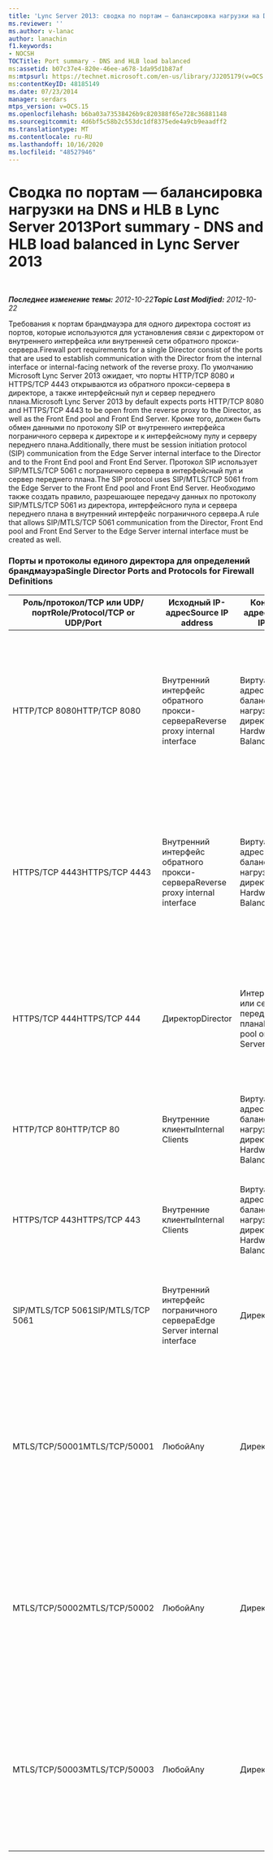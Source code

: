 ```yaml
---
title: 'Lync Server 2013: сводка по портам — балансировка нагрузки на DNS и HLB'
ms.reviewer: ''
ms.author: v-lanac
author: lanachin
f1.keywords:
- NOCSH
TOCTitle: Port summary - DNS and HLB load balanced
ms:assetid: b07c37e4-820e-46ee-a678-1da95d1b87af
ms:mtpsurl: https://technet.microsoft.com/en-us/library/JJ205179(v=OCS.15)
ms:contentKeyID: 48185149
ms.date: 07/23/2014
manager: serdars
mtps_version: v=OCS.15
ms.openlocfilehash: b6ba03a73538426b9c820388f65e728c36881148
ms.sourcegitcommit: 4d6bf5c58b2c553dc1df8375ede4a9cb9eaadff2
ms.translationtype: MT
ms.contentlocale: ru-RU
ms.lasthandoff: 10/16/2020
ms.locfileid: "48527946"
---
```

# <a name="port-summary---dns-and-hlb-load-balanced-in-lync-server-2013"></a><span data-ttu-id="922d8-102">Сводка по портам — балансировка нагрузки на DNS и HLB в Lync Server 2013</span><span class="sxs-lookup"><span data-stu-id="922d8-102">Port summary - DNS and HLB load balanced in Lync Server 2013</span></span>

<div data-xmlns="http://www.w3.org/1999/xhtml">

<div class="topic" data-xmlns="http://www.w3.org/1999/xhtml" data-msxsl="urn:schemas-microsoft-com:xslt" data-cs="https://msdn.microsoft.com/">

<div data-asp="https://msdn2.microsoft.com/asp">



</div>

<div id="mainSection">

<div id="mainBody">

<span> </span>

<span data-ttu-id="922d8-103">_**Последнее изменение темы:** 2012-10-22_</span><span class="sxs-lookup"><span data-stu-id="922d8-103">_**Topic Last Modified:** 2012-10-22_</span></span>

<span data-ttu-id="922d8-104">Требования к портам брандмауэра для одного директора состоят из портов, которые используются для установления связи с директором от внутреннего интерфейса или внутренней сети обратного прокси-сервера.</span><span class="sxs-lookup"><span data-stu-id="922d8-104">Firewall port requirements for a single Director consist of the ports that are used to establish communication with the Director from the internal interface or internal-facing network of the reverse proxy.</span></span> <span data-ttu-id="922d8-105">По умолчанию Microsoft Lync Server 2013 ожидает, что порты HTTP/TCP 8080 и HTTPS/TCP 4443 открываются из обратного прокси-сервера в директоре, а также интерфейсный пул и сервер переднего плана.</span><span class="sxs-lookup"><span data-stu-id="922d8-105">Microsoft Lync Server 2013 by default expects ports HTTP/TCP 8080 and HTTPS/TCP 4443 to be open from the reverse proxy to the Director, as well as the Front End pool and Front End Server.</span></span> <span data-ttu-id="922d8-106">Кроме того, должен быть обмен данными по протоколу SIP от внутреннего интерфейса пограничного сервера к директоре и к интерфейсному пулу и серверу переднего плана.</span><span class="sxs-lookup"><span data-stu-id="922d8-106">Additionally, there must be session initiation protocol (SIP) communication from the Edge Server internal interface to the Director and to the Front End pool and Front End Server.</span></span> <span data-ttu-id="922d8-107">Протокол SIP использует SIP/MTLS/TCP 5061 с пограничного сервера в интерфейсный пул и сервер переднего плана.</span><span class="sxs-lookup"><span data-stu-id="922d8-107">The SIP protocol uses SIP/MTLS/TCP 5061 from the Edge Server to the Front End pool and Front End Server.</span></span> <span data-ttu-id="922d8-108">Необходимо также создать правило, разрешающее передачу данных по протоколу SIP/MTLS/TCP 5061 из директора, интерфейсного пула и сервера переднего плана в внутренний интерфейс пограничного сервера.</span><span class="sxs-lookup"><span data-stu-id="922d8-108">A rule that allows SIP/MTLS/TCP 5061 communication from the Director, Front End pool and Front End Server to the Edge Server internal interface must be created as well.</span></span>

### <a name="single-director-ports-and-protocols-for-firewall-definitions"></a><span data-ttu-id="922d8-109">Порты и протоколы единого директора для определений брандмауэра</span><span class="sxs-lookup"><span data-stu-id="922d8-109">Single Director Ports and Protocols for Firewall Definitions</span></span>

<table>
<colgroup>
<col style="width: 25%" />
<col style="width: 25%" />
<col style="width: 25%" />
<col style="width: 25%" />
</colgroup>
<thead>
<tr class="header">
<th><span data-ttu-id="922d8-110">Роль/протокол/TCP или UDP/порт</span><span class="sxs-lookup"><span data-stu-id="922d8-110">Role/Protocol/TCP or UDP/Port</span></span></th>
<th><span data-ttu-id="922d8-111">Исходный IP-адрес</span><span class="sxs-lookup"><span data-stu-id="922d8-111">Source IP address</span></span></th>
<th><span data-ttu-id="922d8-112">Конечный IP-адрес</span><span class="sxs-lookup"><span data-stu-id="922d8-112">Destination IP address</span></span></th>
<th><span data-ttu-id="922d8-113">Примечания</span><span class="sxs-lookup"><span data-stu-id="922d8-113">Notes</span></span></th>
</tr>
</thead>
<tbody>
<tr class="odd">
<td><p><span data-ttu-id="922d8-114">HTTP/TCP 8080</span><span class="sxs-lookup"><span data-stu-id="922d8-114">HTTP/TCP 8080</span></span></p></td>
<td><p><span data-ttu-id="922d8-115">Внутренний интерфейс обратного прокси-сервера</span><span class="sxs-lookup"><span data-stu-id="922d8-115">Reverse proxy internal interface</span></span></p></td>
<td><p><span data-ttu-id="922d8-116">Виртуальный IP-адрес подсистемы балансировки нагрузки для директоров</span><span class="sxs-lookup"><span data-stu-id="922d8-116">Director Hardware Load Balancer VIP</span></span></p></td>
<td><p><span data-ttu-id="922d8-117">По умолчанию полученная внешняя сторона обратного прокси-сервера передается на директор HLB VIP и веб-службы сервера переднего плана.</span><span class="sxs-lookup"><span data-stu-id="922d8-117">Initially received by the external side of the reverse proxy, the communication is sent on to the Director HLB VIP and Front End Server web services.</span></span></p></td>
</tr>
<tr class="even">
<td><p><span data-ttu-id="922d8-118">HTTPS/TCP 4443</span><span class="sxs-lookup"><span data-stu-id="922d8-118">HTTPS/TCP 4443</span></span></p></td>
<td><p><span data-ttu-id="922d8-119">Внутренний интерфейс обратного прокси-сервера</span><span class="sxs-lookup"><span data-stu-id="922d8-119">Reverse proxy internal interface</span></span></p></td>
<td><p><span data-ttu-id="922d8-120">Виртуальный IP-адрес подсистемы балансировки нагрузки для директоров</span><span class="sxs-lookup"><span data-stu-id="922d8-120">Director Hardware Load Balancer VIP</span></span></p></td>
<td><p><span data-ttu-id="922d8-121">По умолчанию полученная внешняя сторона обратного прокси-сервера передается на директор HLB VIP и веб-службы сервера переднего плана.</span><span class="sxs-lookup"><span data-stu-id="922d8-121">Initially received by the external side of the reverse proxy, the communication is sent on to the Director HLB VIP and Front End Server web services.</span></span></p></td>
</tr>
<tr class="odd">
<td><p><span data-ttu-id="922d8-122">HTTPS/TCP 444</span><span class="sxs-lookup"><span data-stu-id="922d8-122">HTTPS/TCP 444</span></span></p></td>
<td><p><span data-ttu-id="922d8-123">Директор</span><span class="sxs-lookup"><span data-stu-id="922d8-123">Director</span></span></p></td>
<td><p><span data-ttu-id="922d8-124">Интерфейсный пул или сервер переднего плана</span><span class="sxs-lookup"><span data-stu-id="922d8-124">Front End pool or Front End Server</span></span></p></td>
<td><p><span data-ttu-id="922d8-125">Обмен данными между сервером HLB и сервером переднего плана и серверами переднего плана и серверами переднего плана.</span><span class="sxs-lookup"><span data-stu-id="922d8-125">Inter-server communication between the Director HLB VIP and the Front End Server or Front End Servers.</span></span></p></td>
</tr>
<tr class="even">
<td><p><span data-ttu-id="922d8-126">HTTP/TCP 80</span><span class="sxs-lookup"><span data-stu-id="922d8-126">HTTP/TCP 80</span></span></p></td>
<td><p><span data-ttu-id="922d8-127">Внутренние клиенты</span><span class="sxs-lookup"><span data-stu-id="922d8-127">Internal Clients</span></span></p></td>
<td><p><span data-ttu-id="922d8-128">Виртуальный IP-адрес подсистемы балансировки нагрузки для директоров</span><span class="sxs-lookup"><span data-stu-id="922d8-128">Director Hardware Load Balancer VIP</span></span></p></td>
<td><p><span data-ttu-id="922d8-129">Директор предоставляет веб-службы внутренним и внешним клиентам.</span><span class="sxs-lookup"><span data-stu-id="922d8-129">The Director provides web services to internal as well as external clients.</span></span></p></td>
</tr>
<tr class="odd">
<td><p><span data-ttu-id="922d8-130">HTTPS/TCP 443</span><span class="sxs-lookup"><span data-stu-id="922d8-130">HTTPS/TCP 443</span></span></p></td>
<td><p><span data-ttu-id="922d8-131">Внутренние клиенты</span><span class="sxs-lookup"><span data-stu-id="922d8-131">Internal Clients</span></span></p></td>
<td><p><span data-ttu-id="922d8-132">Виртуальный IP-адрес подсистемы балансировки нагрузки для директоров</span><span class="sxs-lookup"><span data-stu-id="922d8-132">Director Hardware Load Balancer VIP</span></span></p></td>
<td><p><span data-ttu-id="922d8-133">Директор предоставляет веб-службы внутренним и внешним клиентам.</span><span class="sxs-lookup"><span data-stu-id="922d8-133">The Director provides web services to internal as well as external clients.</span></span></p></td>
</tr>
<tr class="even">
<td><p><span data-ttu-id="922d8-134">SIP/MTLS/TCP 5061</span><span class="sxs-lookup"><span data-stu-id="922d8-134">SIP/MTLS/TCP 5061</span></span></p></td>
<td><p><span data-ttu-id="922d8-135">Внутренний интерфейс пограничного сервера</span><span class="sxs-lookup"><span data-stu-id="922d8-135">Edge Server internal interface</span></span></p></td>
<td><p><span data-ttu-id="922d8-136">Директор</span><span class="sxs-lookup"><span data-stu-id="922d8-136">Director</span></span></p></td>
<td><p><span data-ttu-id="922d8-137">Обмен данными SIP от пограничного сервера к директоре, а также к серверам переднего плана.</span><span class="sxs-lookup"><span data-stu-id="922d8-137">SIP communication from the Edge Server to the Director, as well as the Front End Servers.</span></span></p></td>
</tr>
<tr class="odd">
<td><p><span data-ttu-id="922d8-138">MTLS/TCP/50001</span><span class="sxs-lookup"><span data-stu-id="922d8-138">MTLS/TCP/50001</span></span></p></td>
<td><p><span data-ttu-id="922d8-139">Любой</span><span class="sxs-lookup"><span data-stu-id="922d8-139">Any</span></span></p></td>
<td><p><span data-ttu-id="922d8-140">Директор</span><span class="sxs-lookup"><span data-stu-id="922d8-140">Director</span></span></p></td>
<td><p><span data-ttu-id="922d8-141">Команды и сбор журналов централизованной службы ведения журналов (ClsController.exe) или агента (ClsAgent.exe)</span><span class="sxs-lookup"><span data-stu-id="922d8-141">Centralized Logging Service controller (ClsController.exe) or agent (ClsAgent.exe)commands and log collection</span></span></p></td>
</tr>
<tr class="even">
<td><p><span data-ttu-id="922d8-142">MTLS/TCP/50002</span><span class="sxs-lookup"><span data-stu-id="922d8-142">MTLS/TCP/50002</span></span></p></td>
<td><p><span data-ttu-id="922d8-143">Любой</span><span class="sxs-lookup"><span data-stu-id="922d8-143">Any</span></span></p></td>
<td><p><span data-ttu-id="922d8-144">Директор</span><span class="sxs-lookup"><span data-stu-id="922d8-144">Director</span></span></p></td>
<td><p><span data-ttu-id="922d8-145">Команды и сбор журналов централизованной службы ведения журналов (ClsController.exe) или агента (ClsAgent.exe)</span><span class="sxs-lookup"><span data-stu-id="922d8-145">Centralized Logging Service controller (ClsController.exe) or agent (ClsAgent.exe)commands and log collection</span></span></p></td>
</tr>
<tr class="odd">
<td><p><span data-ttu-id="922d8-146">MTLS/TCP/50003</span><span class="sxs-lookup"><span data-stu-id="922d8-146">MTLS/TCP/50003</span></span></p></td>
<td><p><span data-ttu-id="922d8-147">Любой</span><span class="sxs-lookup"><span data-stu-id="922d8-147">Any</span></span></p></td>
<td><p><span data-ttu-id="922d8-148">Директор</span><span class="sxs-lookup"><span data-stu-id="922d8-148">Director</span></span></p></td>
<td><p><span data-ttu-id="922d8-149">Команды и сбор журналов централизованной службы ведения журналов (ClsController.exe) или агента (ClsAgent.exe)</span><span class="sxs-lookup"><span data-stu-id="922d8-149">Centralized Logging Service controller (ClsController.exe) or agent (ClsAgent.exe)commands and log collection</span></span></p></td>
</tr>
</tbody>
</table>


</div>

<span> </span>

</div>

</div>

</div>

